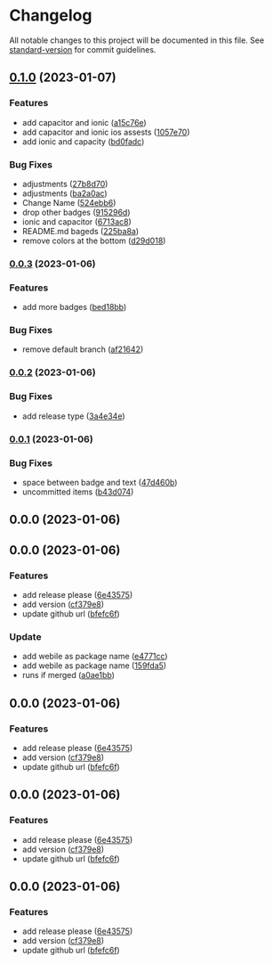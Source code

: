 # Changelog

All notable changes to this project will be documented in this file. See [standard-version](https://github.com/conventional-changelog/standard-version) for commit guidelines.

## [0.1.0](https://www.github.com/atorial/webile/compare/v0.0.3...v0.1.0) (2023-01-07)


### Features

* add capacitor and ionic ([a15c76e](https://www.github.com/atorial/webile/commit/a15c76e3de613a5ee3101f4f53c7cba5b8f4c978))
* add capacitor and ionic ios assests ([1057e70](https://www.github.com/atorial/webile/commit/1057e70a011a7c7af8ac3a97db917bdb777ca3aa))
* add ionic and capacity ([bd0fadc](https://www.github.com/atorial/webile/commit/bd0fadc630e421c1c0d58cf1017f1cd842cdc545))


### Bug Fixes

* adjustments ([27b8d70](https://www.github.com/atorial/webile/commit/27b8d7026c91472c4b7c4ddf1e29dbc4c7a95452))
* adjustments ([ba2a0ac](https://www.github.com/atorial/webile/commit/ba2a0ac4dc45526aa9a4dc69455c6af69b00c4bd))
* Change Name ([524ebb6](https://www.github.com/atorial/webile/commit/524ebb651daeca2c5b921373791a2e83c23ca2cf))
* drop other badges ([915296d](https://www.github.com/atorial/webile/commit/915296d3311e088f96551157070f55cf19bcf70d))
* ionic and capacitor ([6713ac8](https://www.github.com/atorial/webile/commit/6713ac88ba1d9ed33ffbf57f978aadeac32c404b))
* README.md bageds ([225ba8a](https://www.github.com/atorial/webile/commit/225ba8a9979c28d72cc4036da5d7d63b3d79a41f))
* remove colors at the bottom ([d29d018](https://www.github.com/atorial/webile/commit/d29d018ce2a5108a7caf4c7a2ceef73529b9633d))

### [0.0.3](https://github.com/mokkapps/changelog-generator-demo/compare/v0.0.2...v0.0.3) (2023-01-06)


### Features

* add more badges ([bed18bb](https://github.com/mokkapps/changelog-generator-demo/commits/bed18bb0e965d64b81614b8488ea30cd40d83cc2))


### Bug Fixes

* remove default branch ([af21642](https://github.com/mokkapps/changelog-generator-demo/commits/af21642373764b5be82d24f9963f1a6366ad74e9))

### [0.0.2](https://github.com/mokkapps/changelog-generator-demo/compare/v0.0.1...v0.0.2) (2023-01-06)


### Bug Fixes

* add release type ([3a4e34e](https://github.com/mokkapps/changelog-generator-demo/commits/3a4e34e075c6f505fd436592ff3d22ba89677c3e))

### [0.0.1](https://github.com/mokkapps/changelog-generator-demo/compare/v0.0.0...v0.0.1) (2023-01-06)


### Bug Fixes

* space between badge and text ([47d460b](https://github.com/mokkapps/changelog-generator-demo/commits/47d460b035a4c77b6097267a36e2c80ad2089fc7))
* uncommitted items ([b43d074](https://github.com/mokkapps/changelog-generator-demo/commits/b43d07448530e2df20f5c54a74be51e8a161982d))

## 0.0.0 (2023-01-06)

## 0.0.0 (2023-01-06)


### Features

* add release please ([6e43575](https://github.com/mokkapps/changelog-generator-demo/commits/6e43575ed81e6c4b3a153a103b5b48c90861e1ba))
* add version ([cf379e8](https://github.com/mokkapps/changelog-generator-demo/commits/cf379e87a2ae1055914906cba6eb4726d0338aeb))
* update github url ([bfefc6f](https://github.com/mokkapps/changelog-generator-demo/commits/bfefc6f235111c0352d9dbc883e612c45578fac7))


### Update

* add webile as package name ([e4771cc](https://github.com/mokkapps/changelog-generator-demo/commits/e4771ccecd7d9eb32ddf945260defc5fc72ee153))
* add webile as package name ([159fda5](https://github.com/mokkapps/changelog-generator-demo/commits/159fda5318e65227043f8bc469285ecc91bbdee2))
* runs if merged ([a0ae1bb](https://github.com/mokkapps/changelog-generator-demo/commits/a0ae1bb1103bd1d595d6b866ecbade03d9394fba))

## 0.0.0 (2023-01-06)


### Features

* add release please ([6e43575](https://github.com/mokkapps/changelog-generator-demo/commits/6e43575ed81e6c4b3a153a103b5b48c90861e1ba))
* add version ([cf379e8](https://github.com/mokkapps/changelog-generator-demo/commits/cf379e87a2ae1055914906cba6eb4726d0338aeb))
* update github url ([bfefc6f](https://github.com/mokkapps/changelog-generator-demo/commits/bfefc6f235111c0352d9dbc883e612c45578fac7))

## 0.0.0 (2023-01-06)


### Features

* add release please ([6e43575](https://github.com/mokkapps/changelog-generator-demo/commits/6e43575ed81e6c4b3a153a103b5b48c90861e1ba))
* add version ([cf379e8](https://github.com/mokkapps/changelog-generator-demo/commits/cf379e87a2ae1055914906cba6eb4726d0338aeb))
* update github url ([bfefc6f](https://github.com/mokkapps/changelog-generator-demo/commits/bfefc6f235111c0352d9dbc883e612c45578fac7))

## 0.0.0 (2023-01-06)


### Features

* add release please ([6e43575](https://github.com/mokkapps/changelog-generator-demo/commits/6e43575ed81e6c4b3a153a103b5b48c90861e1ba))
* add version ([cf379e8](https://github.com/mokkapps/changelog-generator-demo/commits/cf379e87a2ae1055914906cba6eb4726d0338aeb))
* update github url ([bfefc6f](https://github.com/mokkapps/changelog-generator-demo/commits/bfefc6f235111c0352d9dbc883e612c45578fac7))
